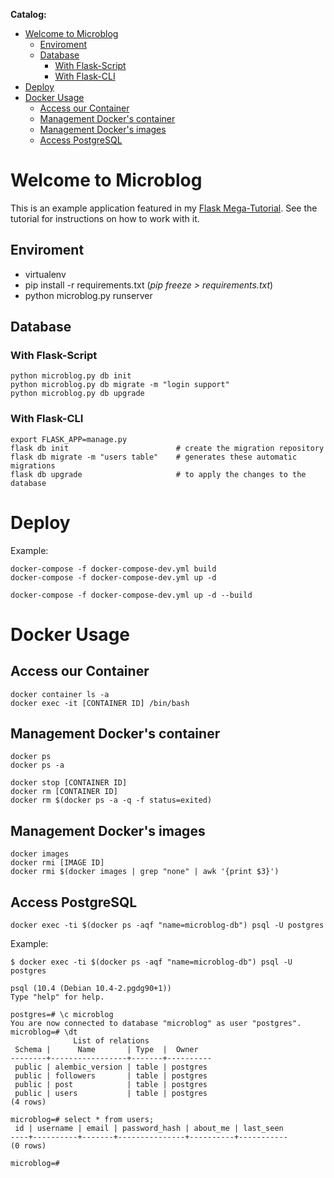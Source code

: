 **Catalog:**


<!-- vim-markdown-toc GFM -->

* [Welcome to Microblog](#welcome-to-microblog)
    * [Enviroment](#enviroment)
    * [Database](#database)
        * [With Flask-Script](#with-flask-script)
        * [With Flask-CLI](#with-flask-cli)
* [Deploy](#deploy)
* [Docker Usage](#docker-usage)
    * [Access our Container](#access-our-container)
    * [Management Docker's container](#management-dockers-container)
    * [Management Docker's images](#management-dockers-images)
    * [Access PostgreSQL](#access-postgresql)

<!-- vim-markdown-toc -->

# Welcome to Microblog

This is an example application featured in my [Flask Mega-Tutorial](https://blog.miguelgrinberg.com/post/the-flask-mega-tutorial-part-i-hello-world). See the tutorial for instructions on how to work with it.

## Enviroment
- virtualenv
- pip install -r requirements.txt (*pip freeze > requirements.txt*)
- python microblog.py runserver


## Database
### With Flask-Script
```
python microblog.py db init
python microblog.py db migrate -m "login support"
python microblog.py db upgrade
```

### With Flask-CLI
```
export FLASK_APP=manage.py
flask db init                        # create the migration repository
flask db migrate -m "users table"    # generates these automatic migrations
flask db upgrade                     # to apply the changes to the database
```


# Deploy
Example:
```
docker-compose -f docker-compose-dev.yml build
docker-compose -f docker-compose-dev.yml up -d

docker-compose -f docker-compose-dev.yml up -d --build
```

# Docker Usage
## Access our Container
```
docker container ls -a
docker exec -it [CONTAINER ID] /bin/bash
```

## Management Docker's container
```
docker ps
docker ps -a

docker stop [CONTAINER ID]
docker rm [CONTAINER ID]
docker rm $(docker ps -a -q -f status=exited)
```
## Management Docker's images
```
docker images
docker rmi [IMAGE ID]
docker rmi $(docker images | grep "none" | awk '{print $3}')
```

## Access PostgreSQL
```
docker exec -ti $(docker ps -aqf "name=microblog-db") psql -U postgres
```

Example:
```
$ docker exec -ti $(docker ps -aqf "name=microblog-db") psql -U postgres

psql (10.4 (Debian 10.4-2.pgdg90+1))
Type "help" for help.

postgres=# \c microblog
You are now connected to database "microblog" as user "postgres".
microblog=# \dt
              List of relations
 Schema |      Name       | Type  |  Owner   
--------+-----------------+-------+----------
 public | alembic_version | table | postgres
 public | followers       | table | postgres
 public | post            | table | postgres
 public | users           | table | postgres
(4 rows)

microblog=# select * from users;
 id | username | email | password_hash | about_me | last_seen 
----+----------+-------+---------------+----------+-----------
(0 rows)

microblog=# 
```
